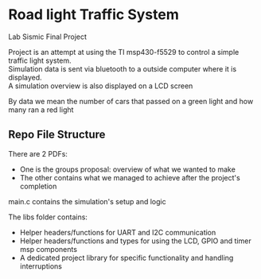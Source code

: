 # Road light Traffic System
Lab Sismic Final Project

Project is an attempt at using the TI msp430-f5529 to control a simple traffic light system.\
Simulation data is sent via bluetooth to a outside computer where it is displayed.\
A simulation overview is also displayed on a LCD screen

By data we mean the number of cars that passed on a green light and how many ran a red light

## Repo File Structure
There are 2 PDFs:
* One is the groups proposal: overview of what we wanted to make
* The other contains what we managed to achieve after the project's completion

main.c contains the simulation's setup and logic

The libs folder contains:
* Helper headers/functions for UART and I2C communication
* Helper headers/functions and types for using the LCD, GPIO and timer msp components
* A dedicated project library for specific functionality and handling interruptions
